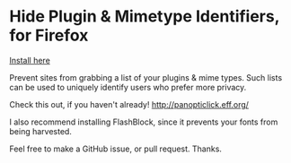 Hide Plugin & Mimetype Identifiers, for Firefox
========================

[Install here](https://addons.mozilla.org/en-US/firefox/addon/happy-bonobo-plugins-mimety/)

Prevent sites from grabbing a list of your plugins & mime types. Such lists can be used to uniquely identify users who prefer more privacy.

Check this out, if you haven't already!
http://panopticlick.eff.org/

I also recommend installing FlashBlock, since it prevents your fonts from being harvested.

Feel free to make a GitHub issue, or pull request. Thanks.
